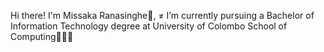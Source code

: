 Hi there! I'm Missaka Ranasinghe👋,
≠	I’m currently pursuing a Bachelor of Information Technology degree at University of Colombo School of Computing🧑🏽‍🎓
